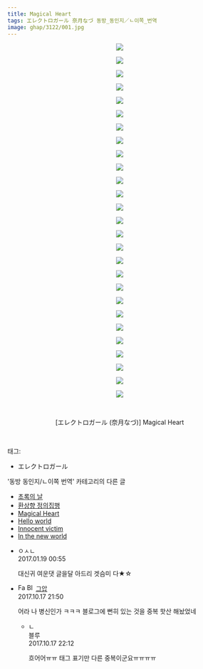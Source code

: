 ```yaml
---
title: Magical Heart
tags: エレクトロガール 奈月なづ 동방_동인지／ㄴ이쪽_번역
image: ghap/3122/001.jpg
---
```

<div class="article">
<p style="text-align: center; clear: none; float: none;"><img src="{{ site.nasurl }}/ghap/3122/001.jpg"/></p>
<p style="text-align: center; clear: none; float: none;"><img src="{{ site.nasurl }}/ghap/3122/002.jpg"/></p>
<p style="text-align: center; clear: none; float: none;"><img src="{{ site.nasurl }}/ghap/3122/003.jpg"/></p>
<p style="text-align: center; clear: none; float: none;"><img src="{{ site.nasurl }}/ghap/3122/004.jpg"/></p>
<p style="text-align: center; clear: none; float: none;"><img src="{{ site.nasurl }}/ghap/3122/005.jpg"/></p>
<p style="text-align: center; clear: none; float: none;"><img src="{{ site.nasurl }}/ghap/3122/006.jpg"/></p>
<p style="text-align: center; clear: none; float: none;"><img src="{{ site.nasurl }}/ghap/3122/007.jpg"/></p>
<p style="text-align: center; clear: none; float: none;"><img src="{{ site.nasurl }}/ghap/3122/008.jpg"/></p>
<p style="text-align: center; clear: none; float: none;"><img src="{{ site.nasurl }}/ghap/3122/009.jpg"/></p>
<p style="text-align: center; clear: none; float: none;"><img src="{{ site.nasurl }}/ghap/3122/010.jpg"/></p>
<p style="text-align: center; clear: none; float: none;"><img src="{{ site.nasurl }}/ghap/3122/011.jpg"/></p>
<p style="text-align: center; clear: none; float: none;"><img src="{{ site.nasurl }}/ghap/3122/012.jpg"/></p>
<p style="text-align: center; clear: none; float: none;"><img src="{{ site.nasurl }}/ghap/3122/013.jpg"/></p>
<p style="text-align: center; clear: none; float: none;"><img src="{{ site.nasurl }}/ghap/3122/014.jpg"/></p>
<p style="text-align: center; clear: none; float: none;"><img src="{{ site.nasurl }}/ghap/3122/015.jpg"/></p>
<p style="text-align: center; clear: none; float: none;"><img src="{{ site.nasurl }}/ghap/3122/016.jpg"/></p>
<p style="text-align: center; clear: none; float: none;"><img src="{{ site.nasurl }}/ghap/3122/017.jpg"/></p>
<p style="text-align: center; clear: none; float: none;"><img src="{{ site.nasurl }}/ghap/3122/018.jpg"/></p>
<p style="text-align: center; clear: none; float: none;"><img src="{{ site.nasurl }}/ghap/3122/019.jpg"/></p>
<p style="text-align: center; clear: none; float: none;"><img src="{{ site.nasurl }}/ghap/3122/020.jpg"/></p>
<p style="text-align: center; clear: none; float: none;"><img src="{{ site.nasurl }}/ghap/3122/021.jpg"/></p>
<p style="text-align: center; clear: none; float: none;"><img src="{{ site.nasurl }}/ghap/3122/022.jpg"/></p>
<p style="text-align: center; clear: none; float: none;"><img src="{{ site.nasurl }}/ghap/3122/023.jpg"/></p>
<p style="text-align: center; clear: none; float: none;"><img src="{{ site.nasurl }}/ghap/3122/024.jpg"/></p>
<p style="text-align: center; clear: none; float: none;"><img src="{{ site.nasurl }}/ghap/3122/025.jpg"/></p>
<p style="text-align: center; clear: none; float: none;"><img src="{{ site.nasurl }}/ghap/3122/026.jpg"/></p>
<p style="text-align: center; clear: none; float: none;"><img src="{{ site.nasurl }}/ghap/3122/027.jpg"/></p>
<p style="text-align: center; clear: none; float: none;"><br/></p>
<p style="text-align: center; clear: none; float: none;"> [エレクトロガール (奈月なづ)] Magical Heart</p>
<p><br/></p>
</div><div class="tagTrail">
<p>태그: </p>
<ul>
<li>エレクトロガール</li>
</ul>
</div><div class="another">
<p>'동방 동인지/ㄴ이쪽 번역' 카테고리의 다른 글</p>
<ul>
<li><a href="/2017-01-27-ghap_3126">초록의 날</a></li>
<li><a href="/2017-01-20-ghap_3123">환상향 정의집행</a></li>
<li><a href="/2017-01-18-ghap_3122">Magical Heart</a></li>
<li><a href="/2017-01-17-ghap_3121">Hello world</a></li>
<li><a href="/2017-01-16-ghap_3120">Innocent victim</a></li>
<li><a href="/2017-01-16-ghap_3119">In the new world</a></li>
</ul>
</div><div class="cb_module cb_fluid">
<div class="cb_wrt cb_profile">
<div class="comment">
<ul>
<li class="cb_thumb_off" id="comment14894965">
<div class="cb_comment_area">
<div class="cb_info_area">
<div class="cb_section">
<span class="cb_nick_name">ㅇㅅㄴ</span>
</div>
<div class="cb_section">
<span class="cb_date">2017.01.19 00:55 </span>
</div>
</div>
<div class="cb_dsc_comment">
<p class="cb_dsc">
											대신귀 여운댓 글을달 아드리 겟슴미 다★☆
										</p>
</div>
</div></li>
<li class="cb_thumb_off" id="comment15107704">
<div class="cb_comment_area">
<div class="cb_info_area">
<div class="cb_section">
<span class="cb_nick_name"><img alt="Favicon of https://ghaptouhou.tistory.com" height="16" onerror="this.onerror=null;this.parentNode.removeChild(this)" src="https://ghaptouhou.tistory.com/favicon.ico" width="16"/> <img alt="BlogIcon" height="16" onerror="this.parentNode.removeChild(this)" src="https://ghaptouhou.tistory.com/index.gif" width="16"/> <a href="https://ghaptouhou.tistory.com" onclick="return openLinkInNewWindow(this)"> 그압</a><span class="tistoryProfileLayerTrigger" onclick='TistoryProfile.show(event, this, {"title":"\uc800\uae30 \uc774\uac70 \ub098\uc911\uc5d0 \uc218\uc815 \uac00\ub2a5\ud558\ub098\uc694","url":"https:\/\/ghap.tistory.com","nickname":"\uadf8\uc555","items":[]}); return false;'></span></span>
</div>
<div class="cb_section">
<span class="cb_date">2017.10.17 21:50 </span>
</div>
</div>
<div class="cb_dsc_comment">
<p class="cb_dsc">
											어라 나 병신인가 ㅋㅋㅋ 블로그에 뻔히 있는 것을 중복 핫산 해놨었네
										</p>
</div>
<ul>
<li class="cb_thumb_off" id="comment15107716">
<span class="cb_bu_subnode">ㄴ</span>
<div class="cb_comment_area">
<div class="cb_info_area">
<div class="cb_section">
<span class="cb_nick_name">블루</span>
</div>
<div class="cb_section">
<span class="cb_date">2017.10.17 22:12 </span>
</div>
</div>
<div class="cb_dsc_comment">
<p class="cb_dsc">
																흐어어ㅠㅠ 태그 표기만 다른 중복이군요ㅠㅠㅠㅠ
															</p>
</div>
</div>
</li>
</ul>
</div></li>
</ul>
</div>
</div><!-- commentList close -->
</div>